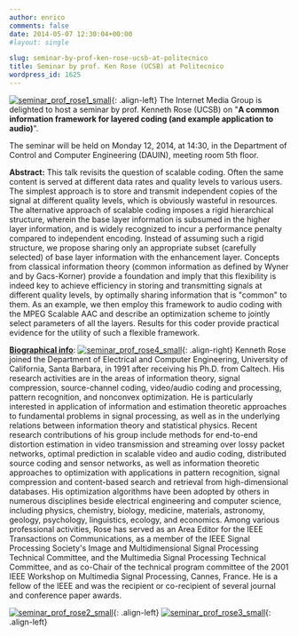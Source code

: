 ```yaml
---
author: enrico
comments: false
date: 2014-05-07 12:30:04+00:00
#layout: single

slug: seminar-by-prof-ken-rose-ucsb-at-politecnico
title: Seminar by prof. Ken Rose (UCSB) at Politecnico
wordpress_id: 1625
---
```


[![seminar_prof_rose1_small]({{site.baseurl}}/res/2014/05/seminar_prof_rose1_small.jpg)]({{site.baseurl}}/res/2014/05/seminar_prof_rose1_small.jpg){: .align-left} The Internet Media Group is delighted to host a seminar by prof. Kenneth Rose (UCSB) on "**A common information framework for layered coding (and example application to audio)**".

The seminar will be held on Monday 12, 2014, at 14:30, in the Department of Control and Computer Engineering (DAUIN), meeting room 5th floor.

**Abstract:** This talk revisits the question of scalable coding. Often the same content is served at different data rates and quality levels to various users. The simplest approach is to store and transmit independent copies of the signal at different quality levels, which is obviously wasteful in resources. The alternative approach of scalable coding imposes a rigid hierarchical structure, wherein the base layer information is subsumed in the higher layer information, and is widely recognized to incur a performance penalty compared to independent encoding. Instead of assuming such a rigid structure, we propose sharing only an appropriate subset (carefully selected) of base layer information with the enhancement layer. Concepts from classical information theory (common information as defined by Wyner and by Gacs-Korner) provide a foundation and imply that this flexibility is indeed key to achieve efficiency in storing and transmitting signals at different quality levels, by optimally sharing information that is "common" to them. As an example, we then employ this framework to audio coding with the MPEG Scalable AAC and describe an optimization scheme to jointly select parameters of all the layers. Results for this coder provide practical evidence for the utility of such a flexible framework.

[**Biographical info**](http://engineering.ucsb.edu/faculty/profile/157): [![seminar_prof_rose4_small]({{site.baseurl}}/res/2014/05/seminar_prof_rose4_small.jpg)]({{site.baseurl}}/res/2014/05/seminar_prof_rose4_small.jpg){: .align-right} Kenneth Rose joined the Department of Electrical and Computer Engineering, University of California, Santa Barbara, in 1991 after receiving his Ph.D. from Caltech. His research activities are in the areas of information theory, signal compression, source-channel coding, video/audio coding and processing, pattern recognition, and nonconvex optimization. He is particularly interested in application of information and estimation theoretic approaches to fundamental problems in signal processing, as well as in the underlying relations between information theory and statistical physics. Recent research contributions of his group include methods for end-to-end distortion estimation in video transmission and streaming over lossy packet networks, optimal prediction in scalable video and audio coding, distributed source coding and sensor networks, as well as information theoretic approaches to optimization with applications in pattern recognition, signal compression and content-based search and retrieval from high-dimensional databases. His optimization algorithms have been adopted by others in numerous disciplines beside electrical engineering and computer science, including physics, chemistry, biology, medicine, materials, astronomy, geology, psychology, linguistics, ecology, and economics. Among various professional activities, Rose has served as an Area Editor for the IEEE Transactions on Communications, as a member of the IEEE Signal Processing Society's Image and Multidimensional Signal Processing Technical Committee, and the Multimedia Signal Processing Technical Committee, and as co-Chair of the technical program committee of the 2001 IEEE Workshop on Multimedia Signal Processing, Cannes, France. He is a fellow of the IEEE and was the recipient or co-recipient of several journal and conference paper awards.

[![seminar_prof_rose2_small]({{site.baseurl}}/res/2014/05/seminar_prof_rose2_small.jpg)]({{site.baseurl}}/res/2014/05/seminar_prof_rose2_small.jpg){: .align-left} [![seminar_prof_rose3_small]({{site.baseurl}}/res/2014/05/seminar_prof_rose3_small.jpg)]({{site.baseurl}}/res/2014/05/seminar_prof_rose3_small.jpg){: .align-left}
